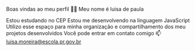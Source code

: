 Boas vindas ao meu perfil 💙💙
Meu nome é luisa de paula 

Estou estudando no CEP
Estou me desenvolvendo na linguagem JavaScript
Utilizo esse espaço para minha organização e compartilhamento dos meu projetos desenvolvidos
Você pode entrar em contato comigo 📫
luisa.moreira@escola.pr.gov.br


<!---
kiko-luisa/kiko-luisa is a ✨ special ✨ repository because its `README.md` (this file) appears on your GitHub profile.
You can click the Preview link to take a look at your changes.
--->
